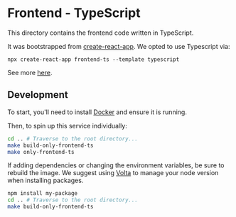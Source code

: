 # Frontend - TypeScript

This directory contains the frontend code written in TypeScript.

It was bootstrapped from [create-react-app](https://create-react-app.dev/). We opted to use Typescript via:
```shell
npx create-react-app frontend-ts --template typescript
```
See more [here](https://create-react-app.dev/docs/adding-typescript/).


## Development

To start, you'll need to install [Docker](https://docs.docker.com/engine/install/) and ensure it is running.

Then, to spin up this service individually:

```bash
cd .. # Traverse to the root directory...
make build-only-frontend-ts
make only-frontend-ts
```

If adding dependencies or changing the environment variables, be sure to rebuild the image. We suggest using [Volta](https://volta.sh/) to manage your node version when installing packages.

```bash
npm install my-package
cd .. # Traverse to the root directory...
make build-only-frontend-ts
```
